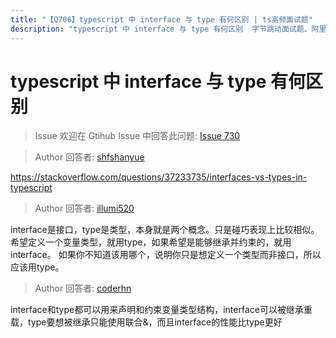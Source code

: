 ```yaml
---
title: "【Q706】typescript 中 interface 与 type 有何区别 | ts高频面试题"
description: "typescript 中 interface 与 type 有何区别  字节跳动面试题、阿里腾讯面试题、美团小米面试题。"
---
```


# typescript 中 interface 与 type 有何区别

> Issue
> 欢迎在 Gtihub Issue 中回答此问题: [Issue 730](https://github.com/shfshanyue/Daily-Question/issues/730)

> Author
> 回答者: [shfshanyue](https://github.com/shfshanyue)

https://stackoverflow.com/questions/37233735/interfaces-vs-types-in-typescript

> Author
> 回答者: [illumi520](https://github.com/illumi520)

interface是接口，type是类型，本身就是两个概念。只是碰巧表现上比较相似。
希望定义一个变量类型，就用type，如果希望是能够继承并约束的，就用interface。
如果你不知道该用哪个，说明你只是想定义一个类型而非接口，所以应该用type。

> Author
> 回答者: [coderhn](https://github.com/coderhn)

interface和type都可以用来声明和约束变量类型结构，interface可以被继承重载，type要想被继承只能使用联合&，而且interface的性能比type更好
